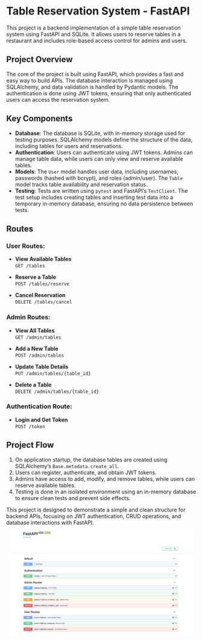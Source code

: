 # Table Reservation System - FastAPI

This project is a backend implementation of a simple table reservation system using FastAPI and SQLite. It allows users to reserve tables in a restaurant and includes role-based access control for admins and users.

## Project Overview

The core of the project is built using FastAPI, which provides a fast and easy way to build APIs. The database interaction is managed using SQLAlchemy, and data validation is handled by Pydantic models. The authentication is done using JWT tokens, ensuring that only authenticated users can access the reservation system.

## Key Components

- **Database**: The database is SQLite, with in-memory storage used for testing purposes. SQLAlchemy models define the structure of the data, including tables for users and reservations.
- **Authentication**: Users can authenticate using JWT tokens. Admins can manage table data, while users can only view and reserve available tables.
- **Models**: The `User` model handles user data, including usernames, passwords (hashed with bcrypt), and roles (admin/user). The `Table` model tracks table availability and reservation status.
- **Testing**: Tests are written using `pytest` and FastAPI’s `TestClient`. The test setup includes creating tables and inserting test data into a temporary in-memory database, ensuring no data persistence between tests.

## Routes

### User Routes:
- **View Available Tables**  
  `GET /tables`

- **Reserve a Table**  
  `POST /tables/reserve`

- **Cancel Reservation**  
  `DELETE /tables/cancel`

### Admin Routes:
- **View All Tables**  
  `GET /admin/tables`

- **Add a New Table**  
  `POST /admin/tables`

- **Update Table Details**  
  `PUT /admin/tables/{table_id}`

- **Delete a Table**  
  `DELETE /admin/tables/{table_id}`

### Authentication Route:
- **Login and Get Token**  
  `POST /token`
  
## Project Flow

1. On application startup, the database tables are created using SQLAlchemy’s `Base.metadata.create_all`.
2. Users can register, authenticate, and obtain JWT tokens.
3. Admins have access to add, modify, and remove tables, while users can reserve available tables.
4. Testing is done in an isolated environment using an in-memory database to ensure clean tests and prevent side effects.

This project is designed to demonstrate a simple and clean structure for backend APIs, focusing on JWT authentication, CRUD operations, and database interactions with FastAPI.

![Alt Text](./ss.png)
